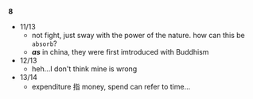 **8**

- 11/13
  - not fight, just sway with the power of the nature. how can this be `absorb`?
  - **_as_** in china, they were first imtroduced with Buddhism
- 12/13
  - heh...I don't think mine is wrong
- 13/14
  - expenditure 指 money, spend can refer to time...

